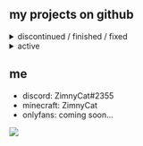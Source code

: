 ## my projects on github

<details>
  <summary>discontinued / finished / fixed</summary>
  
  - [**jewtrick-client**](https://github.com/ZimnyCat/jewtrick-client) - 2b2t queue skip | lang: **python**
  - [**crackedlogin**](https://github.com/ZimnyCat/crackedlogin) - minecraft auto login mod | lang: **java**
  - [**2bTracker**](https://github.com/ZimnyCat/2bTracker) - tracks 2b2t players | lang: **python**
  - [**2b2qs**](https://github.com/ZimnyCat/2b2qs) - 2b2t prio queue info in real time | lang: **python**
  - [**BigRat**](https://github.com/ZimnyCat/BigRat) - minecraft utility mod | lang: **java**
</details>

<details>
  <summary>active</summary>
  
  - [**utilrun**](https://github.com/ZimnyCat/utilrun) - minecraft utility mod engine | lang: **java**
  - [**reznya**](https://github.com/ZimnyCat/reznya) - minecraft utility mod based on utilrun | lang: **java**
</details>

## me

- discord: ZimnyCat#2355
- minecraft: ZimnyCat
- onlyfans: coming soon...

![](https://komarev.com/ghpvc/?username=ZimnyCat)
